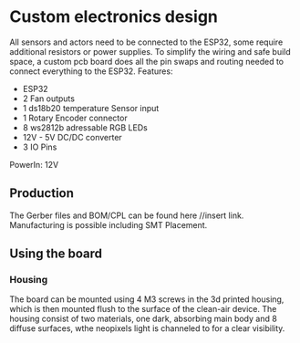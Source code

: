 # Custom electronics design

All sensors and actors need to be connected to the ESP32, some require additional resistors or power supplies. To simplify the wiring and safe build space, a custom pcb board does all the pin swaps and routing needed to connect everything to the ESP32. 
Features:
- ESP32 
- 2 Fan outputs
- 1 ds18b20 temperature Sensor input
- 1 Rotary Encoder connector
- 8 ws2812b adressable RGB LEDs
- 12V - 5V DC/DC converter
- 3 IO Pins 

PowerIn: 12V


## Production
The Gerber files and BOM/CPL can be found here //insert link. Manufacturing is possible including SMT Placement.
## Using the board

### Housing
The board can be mounted using 4 M3 screws in the 3d printed housing, which is then mounted flush to the surface of the clean-air device. The housing consist of two materials, one dark, absorbing main body and 8 diffuse surfaces, wthe neopixels light is channeled to for a clear visibility.


